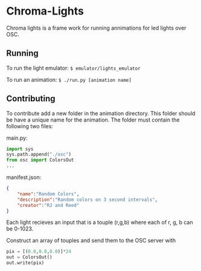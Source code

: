 Chroma-Lights
=============

Chroma lights is a frame work for running annimations for led lights over OSC.

Running
-------

To run the light emulator: `$ emulator/lights_emulator`

To run an animation: `$ ./run.py [animation name]`


Contributing
------------
To contribute add a new folder in the animation directory. 
This folder should be have a unique name for the animation.
The folder must contain the following two files:

main.py:

```python
import sys
sys.path.append("./osc")
from osc import ColorsOut
...
```

manifest.json:

```json
{
	"name":"Random Colors",
	"description":"Random colors on 3 second intervals",
	"creator":"RJ and Reed"
}
```

Each light recieves an input that is a touple (r,g,b) where each of r, g, b can be 0-1023.

Construct an array of touples and send them to the OSC server with 

```python
pix = [(0.0,0.0,0.0)]*24
out = ColorsOut()
out.write(pix)
```


